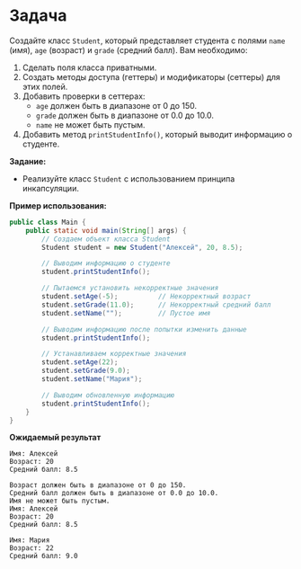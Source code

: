 # Задача

Создайте класс `Student`, который представляет студента с полями `name` (имя), `age` (возраст) и `grade` (средний балл).
Вам необходимо:

1. Сделать поля класса приватными.
2. Создать методы доступа (геттеры) и модификаторы (сеттеры) для этих полей.
3. Добавить проверки в сеттерах:
    - `age` должен быть в диапазоне от 0 до 150.
    - `grade` должен быть в диапазоне от 0.0 до 10.0.
    - `name` не может быть пустым.
4. Добавить метод `printStudentInfo()`, который выводит информацию о студенте.

**Задание:**

- Реализуйте класс `Student` с использованием принципа инкапсуляции.

**Пример использования:**

```java
public class Main {
    public static void main(String[] args) {
        // Создаем объект класса Student
        Student student = new Student("Алексей", 20, 8.5);

        // Выводим информацию о студенте
        student.printStudentInfo();

        // Пытаемся установить некорректные значения
        student.setAge(-5);          // Некорректный возраст
        student.setGrade(11.0);      // Некорректный средний балл
        student.setName("");         // Пустое имя

        // Выводим информацию после попытки изменить данные
        student.printStudentInfo();

        // Устанавливаем корректные значения
        student.setAge(22);
        student.setGrade(9.0);
        student.setName("Мария");

        // Выводим обновленную информацию
        student.printStudentInfo();
    }
}
```


**Ожидаемый результат**

```
Имя: Алексей
Возраст: 20
Средний балл: 8.5

Возраст должен быть в диапазоне от 0 до 150.
Средний балл должен быть в диапазоне от 0.0 до 10.0.
Имя не может быть пустым.
Имя: Алексей
Возраст: 20
Средний балл: 8.5

Имя: Мария
Возраст: 22
Средний балл: 9.0
```
